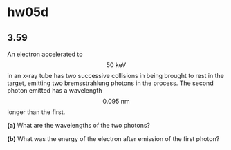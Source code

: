 # hw05d

## 3.59
An electron accelerated to $$50\:\text{keV}$$ in an x-ray tube has two successive collisions in being brought to rest in the target, emitting two bremsstrahlung photons in the process. The second photon emitted has a wavelength $$0.095\:\text{nm}$$ longer than the first.

**(a)** What are the wavelengths of the two photons?

**(b)** What was the energy of the electron after emission of the first photon?


